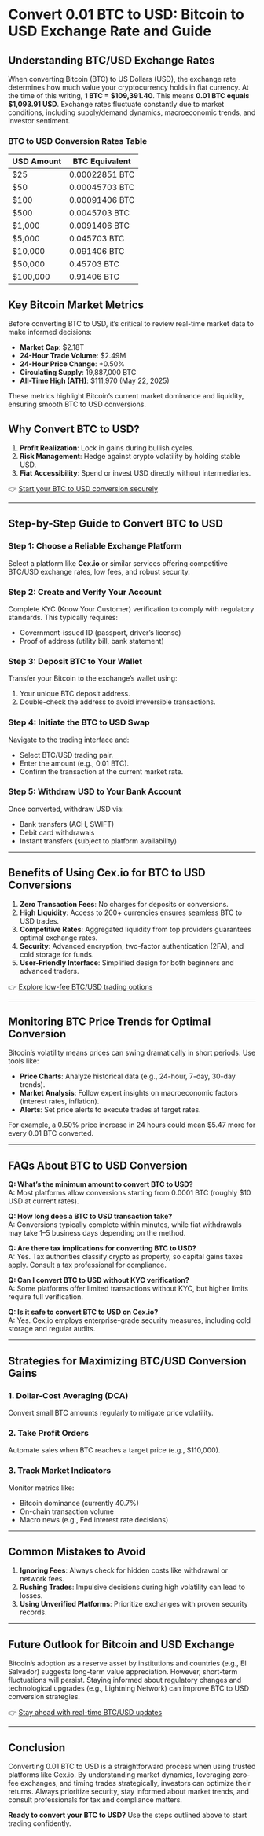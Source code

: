 # Convert 0.01 BTC to USD: Bitcoin to USD Exchange Rate and Guide  

## Understanding BTC/USD Exchange Rates  

When converting Bitcoin (BTC) to US Dollars (USD), the exchange rate determines how much value your cryptocurrency holds in fiat currency. At the time of this writing, **1 BTC = $109,391.40**. This means **0.01 BTC equals $1,093.91 USD**. Exchange rates fluctuate constantly due to market conditions, including supply/demand dynamics, macroeconomic trends, and investor sentiment.  

### BTC to USD Conversion Rates Table  

| USD Amount | BTC Equivalent |  
|------------|----------------|  
| $25        | 0.00022851 BTC |  
| $50        | 0.00045703 BTC |  
| $100       | 0.00091406 BTC |  
| $500       | 0.0045703 BTC  |  
| $1,000     | 0.0091406 BTC  |  
| $5,000     | 0.045703 BTC   |  
| $10,000    | 0.091406 BTC   |  
| $50,000    | 0.45703 BTC    |  
| $100,000   | 0.91406 BTC    |  

## Key Bitcoin Market Metrics  

Before converting BTC to USD, it’s critical to review real-time market data to make informed decisions:  

- **Market Cap**: $2.18T  
- **24-Hour Trade Volume**: $2.49M  
- **24-Hour Price Change**: +0.50%  
- **Circulating Supply**: 19,887,000 BTC  
- **All-Time High (ATH)**: $111,970 (May 22, 2025)  

These metrics highlight Bitcoin’s current market dominance and liquidity, ensuring smooth BTC to USD conversions.  

## Why Convert BTC to USD?  

1. **Profit Realization**: Lock in gains during bullish cycles.  
2. **Risk Management**: Hedge against crypto volatility by holding stable USD.  
3. **Fiat Accessibility**: Spend or invest USD directly without intermediaries.  

👉 [Start your BTC to USD conversion securely](https://bit.ly/okx-bonus)  

---

## Step-by-Step Guide to Convert BTC to USD  

### Step 1: Choose a Reliable Exchange Platform  

Select a platform like **Cex.io** or similar services offering competitive BTC/USD exchange rates, low fees, and robust security.  

### Step 2: Create and Verify Your Account  

Complete KYC (Know Your Customer) verification to comply with regulatory standards. This typically requires:  
- Government-issued ID (passport, driver’s license)  
- Proof of address (utility bill, bank statement)  

### Step 3: Deposit BTC to Your Wallet  

Transfer your Bitcoin to the exchange’s wallet using:  
1. Your unique BTC deposit address.  
2. Double-check the address to avoid irreversible transactions.  

### Step 4: Initiate the BTC to USD Swap  

Navigate to the trading interface and:  
- Select BTC/USD trading pair.  
- Enter the amount (e.g., 0.01 BTC).  
- Confirm the transaction at the current market rate.  

### Step 5: Withdraw USD to Your Bank Account  

Once converted, withdraw USD via:  
- Bank transfers (ACH, SWIFT)  
- Debit card withdrawals  
- Instant transfers (subject to platform availability)  

---

## Benefits of Using Cex.io for BTC to USD Conversions  

1. **Zero Transaction Fees**: No charges for deposits or conversions.  
2. **High Liquidity**: Access to 200+ currencies ensures seamless BTC to USD trades.  
3. **Competitive Rates**: Aggregated liquidity from top providers guarantees optimal exchange rates.  
4. **Security**: Advanced encryption, two-factor authentication (2FA), and cold storage for funds.  
5. **User-Friendly Interface**: Simplified design for both beginners and advanced traders.  

👉 [Explore low-fee BTC/USD trading options](https://bit.ly/okx-bonus)  

---

## Monitoring BTC Price Trends for Optimal Conversion  

Bitcoin’s volatility means prices can swing dramatically in short periods. Use tools like:  
- **Price Charts**: Analyze historical data (e.g., 24-hour, 7-day, 30-day trends).  
- **Market Analysis**: Follow expert insights on macroeconomic factors (interest rates, inflation).  
- **Alerts**: Set price alerts to execute trades at target rates.  

For example, a 0.50% price increase in 24 hours could mean $5.47 more for every 0.01 BTC converted.  

---

## FAQs About BTC to USD Conversion  

**Q: What’s the minimum amount to convert BTC to USD?**  
A: Most platforms allow conversions starting from 0.0001 BTC (roughly $10 USD at current rates).  

**Q: How long does a BTC to USD transaction take?**  
A: Conversions typically complete within minutes, while fiat withdrawals may take 1–5 business days depending on the method.  

**Q: Are there tax implications for converting BTC to USD?**  
A: Yes. Tax authorities classify crypto as property, so capital gains taxes apply. Consult a tax professional for compliance.  

**Q: Can I convert BTC to USD without KYC verification?**  
A: Some platforms offer limited transactions without KYC, but higher limits require full verification.  

**Q: Is it safe to convert BTC to USD on Cex.io?**  
A: Yes. Cex.io employs enterprise-grade security measures, including cold storage and regular audits.  

---

## Strategies for Maximizing BTC/USD Conversion Gains  

### 1. **Dollar-Cost Averaging (DCA)**  
Convert small BTC amounts regularly to mitigate price volatility.  

### 2. **Take Profit Orders**  
Automate sales when BTC reaches a target price (e.g., $110,000).  

### 3. **Track Market Indicators**  
Monitor metrics like:  
- Bitcoin dominance (currently 40.7%)  
- On-chain transaction volume  
- Macro news (e.g., Fed interest rate decisions)  

---

## Common Mistakes to Avoid  

1. **Ignoring Fees**: Always check for hidden costs like withdrawal or network fees.  
2. **Rushing Trades**: Impulsive decisions during high volatility can lead to losses.  
3. **Using Unverified Platforms**: Prioritize exchanges with proven security records.  

---

## Future Outlook for Bitcoin and USD Exchange  

Bitcoin’s adoption as a reserve asset by institutions and countries (e.g., El Salvador) suggests long-term value appreciation. However, short-term fluctuations will persist. Staying informed about regulatory changes and technological upgrades (e.g., Lightning Network) can improve BTC to USD conversion strategies.  

👉 [Stay ahead with real-time BTC/USD updates](https://bit.ly/okx-bonus)  

---

## Conclusion  

Converting 0.01 BTC to USD is a straightforward process when using trusted platforms like Cex.io. By understanding market dynamics, leveraging zero-fee exchanges, and timing trades strategically, investors can optimize their returns. Always prioritize security, stay informed about market trends, and consult professionals for tax and compliance matters.  

**Ready to convert your BTC to USD?** Use the steps outlined above to start trading confidently.